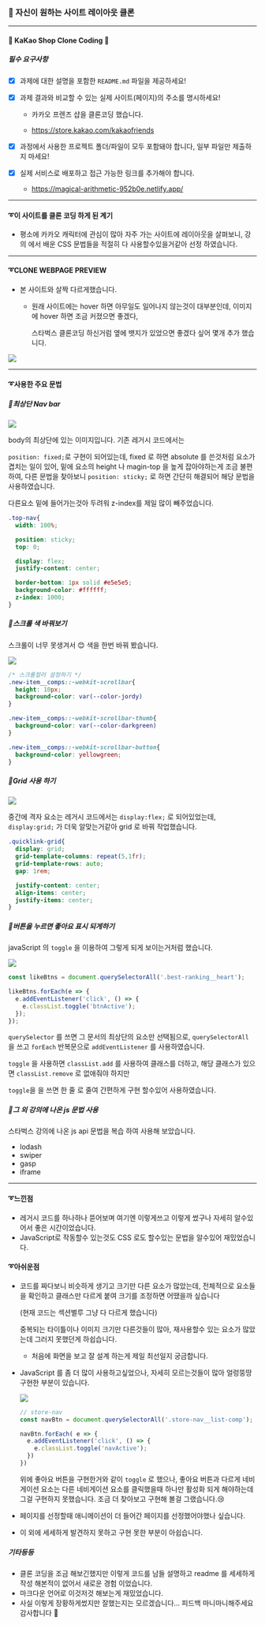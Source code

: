 ### 👀 자신이 원하는 사이트 레이아웃 클론

------

#### 🐧 KaKao Shop Clone Coding 🐧

##### 필수 요구사항

- [x] 과제에 대한 설명을 포함한 `README.md` 파일을 제공하세요!
- [x] 과제 결과와 비교할 수 있는 실제 사이트(페이지)의 주소를 명시하세요!

  - 카카오 프렌즈 샵을 클론코딩 했습니다.

  - https://store.kakao.com/kakaofriends
- [x] 과정에서 사용한 프로젝트 폴더/파일이 모두 포함돼야 합니다, 일부 파일만 제출하지 마세요! 
- [x] 실제 서비스로 배포하고 접근 가능한 링크를 추가해야 합니다.
  - https://magical-arithmetic-952b0e.netlify.app/



------

#### ➰이 사이트를 클론 코딩 하게 된 계기

- 평소에 카카오 캐릭터에 관심이 많아 자주 가는 사이트에  레이아웃을 살펴보니, 강의 에서 배운 CSS 문법들을 적절히 다 사용할수있을거같아 선정 하였습니다.

------



#### ➰CLONE WEBPAGE PREVIEW

- 본 사이트와 살짝 다르게했습니다.

  - 원래 사이트에는 hover 하면 아무일도 일어나지 않는것이 대부분인데, 이미지에 hover 하면 조금 커졌으면 좋겠다, 

    스타벅스 클론코딩 하신거럼 옆에 뱃지가 있었으면 좋겠다 싶어 몇개 추가 했습니다.  

![](./readme_img/preview.png)

------



#### ➰사용한 주요 문법



##### 🐉최상단 Nav bar

![](./readme_img/nav_img.jpg) 

body의 최상단에 있는 이미지입니다. 기존 레거시 코드에서는 

`position: fixed;`로 구현이 되어있는데, 
fixed 로 하면 absolute 를 쓴것처럼 요소가 겹치는 일이 있어, 밑에 요소의 height 나 magin-top 을 높게 잡아야하는게 조금 불편 하여,
다른 문법을 찾아보니  `position: sticky;` 로 하면 간단히 해결되어 해당 문법을 사용하였습니다.

다른요소 밑에 들어가는것아 두려워 z-index를 제일 많이 빼주었습니다.

```css
.top-nav{
  width: 100%;

  position: sticky;
  top: 0;

  display: flex;
  justify-content: center;

  border-bottom: 1px solid #e5e5e5;
  background-color: #ffffff;
  z-index: 1000;
}
```



##### 🐉스크롤 색 바꿔보기

스크롤이 너무 못생겨서 😊 색을 한번 바꿔 봤습니다.

![](./readme_img/scroll_img.png)

```css
/* 스크롤컬러 설정하기 */
.new-item__comps::-webkit-scrollbar{
  height: 10px;
  background-color: var(--color-jordy)
}

.new-item__comps::-webkit-scrollbar-thumb{
  background-color: var(--color-darkgreen)
}

.new-item__comps::-webkit-scrollbar-button{
  background-color: yellowgreen;
}
```



##### 🐉Grid 사용 하기

![](./readme_img/grid_img.png)

중간에 격자 요소는 레거시 코드에서는 `display:flex;` 로 되어있었는데, `display:grid;` 가 더욱 알맞는거같아 grid 로 바꿔 작업했습니다.

```  css
.quicklink-grid{
  display: grid;
  grid-template-columns: repeat(5,1fr);
  grid-template-rows: auto;
  gap: 1rem;

  justify-content: center;
  align-items: center;
  justify-items: center;
}
```



##### 🐉버튼을 누르면 좋아요 표시 되게하기

javaScript 의 `toggle` 을 이용하여 그렇게 되게 보이는거처럼 했습니다.

![](./readme_img/like.gif)

```js
const likeBtns = document.querySelectorAll('.best-ranking__heart');

likeBtns.forEach(e => {
  e.addEventListener('click', () => {
    e.classList.toggle('btnActive');
  });
});
```

`querySelector` 를 쓰면 그 문서의 최상단의 요소만 선택됨으로, `querySelectorAll` 을 쓰고 `forEach` 반복문으로 `addEventListener` 를 사용하였습니다.

`toggle` 을 사용하면 `classList.add` 를 사용하여 클래스를 더하고, 해당 클래스가 있으면 `classList.remove` 로 없애줘야 하지만 

`toggle`을 을 쓰면 한 줄 로 줄여 간편하게 구현 할수있어 사용하였습니다. 



##### 🐉그 외 강의에 나온 js 문법 사용

스타벅스 강의에 나온 js api 문법을 복습 하여 사용해 보았습니다.

- lodash
- swiper
- gasp
- iframe

------





#### ➰느낀점

- 레거시 코드를 하나하나 뜯어보며  여기엔 이렇게쓰고 이렇게 썼구나 자세히 알수있어서 좋은 시간이었습니다.
- JavaScript로 작동할수 있는것도 CSS 로도 할수있는 문법을 알수있어 재밌었습니다.



#### ➰아쉬운점 

- 코드를 짜다보니 비슷하게 생기고 크기만 다른 요소가 많았는데, 전체적으로 요소들을 확인하고 클래스만 다르게 붙여 크기를 조정하면 어땠을까 싶습니다

  (현재 코드는 섹션별루 그냥 다 다르게 했습니다)

  중복되는 타이틀이나 이미지 크기만 다른것들이 많아, 재사용할수 있는 요소가 많았는데 그러지 못했던게 하쉽습니다.

  - 처음에 화면을 보고 잘 설계 하는게 제일 최선일지 궁금합니다.

  

- JavaScript 를 좀 더 많이 사용하고싶었으나, 자세히 모르는것들이 많아 얼렁뚱땅 구현한 부분이 있습니다.

  ![](./readme_img/nav.gif)

  ```js
  // store-nav
  const navBtn = document.querySelectorAll('.store-nav__list-comp');
  
  navBtn.forEach( e => {
    e.addEventListener('click', () => {
      e.classList.toggle('navActive');
    })
  })
  ```

  위에 좋아요 버튼을 구현한거와 같이 `toggle` 로 했으나, 좋아요 버튼과 다르게 네비게이션 요소는 다른 네비게이션 요소를 클릭했을때 하나만 활성화 되게 해야하는데 그걸 구현하지 못했습니다. 조금 더 찾아보고 구현해 볼걸 그랬습니다.😢

- 페이지를 선정할때 애니메이션이 더 들어간 페이지를 선정했어야했나 싶습니다.

- 이 외에 세세하게 발견하지 못하고 구현 못한 부분이 아쉽습니다.



##### 기타등등

-  클론 코딩을 조금 해보긴했지만 이렇게 코드를  남들 설명하고 readme 를 세세하게 작성 해본적이 없어서 새로운 경험 이었습니다.
- 마크다운 언어로 이것저것 해보는게 재밌었습니다.
- 사실 이렇게 장황하게썼지만 잘했는지는 모르겠습니다... 피드백 마니마니해주세요 감사합니다 🐧

